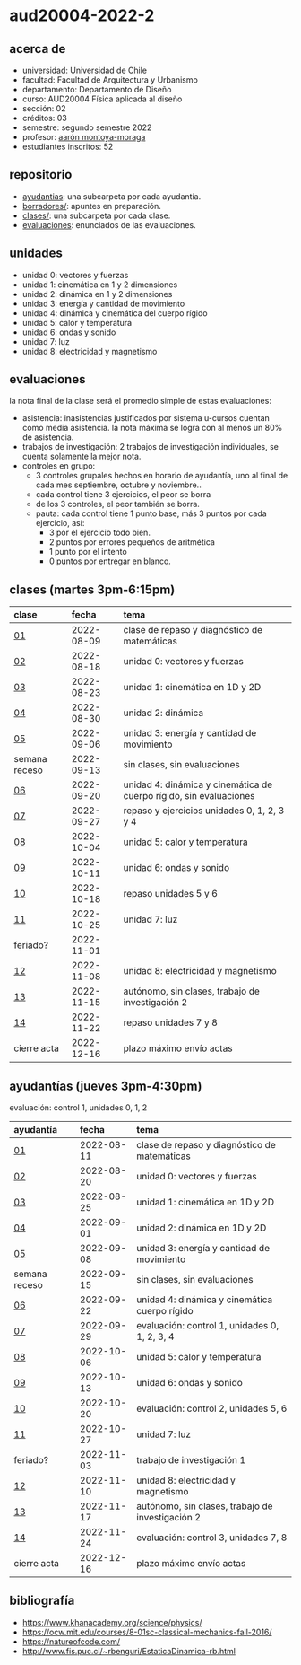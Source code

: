 # aud20004-2022-2

## acerca de

- universidad: Universidad de Chile
- facultad: Facultad de Arquitectura y Urbanismo
- departamento: Departamento de Diseño
- curso: AUD20004 Física aplicada al diseño
- sección: 02
- créditos: 03
- semestre: segundo semestre 2022
- profesor: [aarón montoya-moraga](https://montoyamoraga.io)
- estudiantes inscritos: 52

## repositorio

- [ayudantias](./ayudantias/): una subcarpeta por cada ayudantía.
- [borradores/](./borradores/): apuntes en preparación.
- [clases/](./clases/): una subcarpeta por cada clase.
- [evaluaciones](./evaluaciones/): enunciados de las evaluaciones.

## unidades

- unidad 0: vectores y fuerzas
- unidad 1: cinemática en 1 y 2 dimensiones
- unidad 2: dinámica en 1 y 2 dimensiones
- unidad 3: energía y cantidad de movimiento
- unidad 4: dinámica y cinemática del cuerpo rígido
- unidad 5: calor y temperatura
- unidad 6: ondas y sonido
- unidad 7: luz
- unidad 8: electricidad y magnetismo

## evaluaciones

la nota final de la clase será el promedio simple de estas evaluaciones:

- asistencia: inasistencias justificados por sistema u-cursos cuentan como media asistencia. la nota máxima se logra con al menos un 80% de asistencia.
- trabajos de investigación: 2 trabajos de investigación individuales, se cuenta solamente la mejor nota.
- controles en grupo:
  - 3 controles grupales hechos en horario de ayudantía, uno al final de cada mes septiembre, octubre y noviembre..
  - cada control tiene 3 ejercicios, el peor se borra
  - de los 3 controles, el peor también se borra.
  - pauta: cada control tiene 1 punto base, más 3 puntos por cada ejercicio, así:
    - 3 por el ejercicio todo bien.
    - 2 puntos por errores pequeños de aritmética
    - 1 punto por el intento
    - 0 puntos por entregar en blanco.

## clases (martes 3pm-6:15pm)

| clase                  | fecha      | tema                                                               |
| :--------------------- | :--------- | :----------------------------------------------------------------- |
| [01](clases/clase-01/) | 2022-08-09 | clase de repaso y diagnóstico de matemáticas                       |
| [02](clases/clase-02/) | 2022-08-18 | unidad 0: vectores y fuerzas                                       |
| [03](clases/clase-03/) | 2022-08-23 | unidad 1: cinemática en 1D y 2D                                    |
| [04](clases/clase-04/) | 2022-08-30 | unidad 2: dinámica                                                 |
| [05](clases/clase-05/) | 2022-09-06 | unidad 3: energía y cantidad de movimiento                         |
| semana receso          | 2022-09-13 | sin clases, sin evaluaciones                                       |
| [06](clases/clase-06/) | 2022-09-20 | unidad 4: dinámica y cinemática de cuerpo rígido, sin evaluaciones |
| [07](clases/clase-07/) | 2022-09-27 | repaso y ejercicios unidades 0, 1, 2, 3 y 4                        |
| [08](clases/clase-08/) | 2022-10-04 | unidad 5: calor y temperatura                                      |
| [09](clases/clase-09/) | 2022-10-11 | unidad 6: ondas y sonido                                           |
| [10](clases/clase-10/) | 2022-10-18 | repaso unidades 5 y 6                                              |
| [11](clases/clase-11/) | 2022-10-25 | unidad 7: luz                                                      |
| feriado?               | 2022-11-01 |                                                                    |
| [12](clases/clase-12/) | 2022-11-08 | unidad 8: electricidad y magnetismo                                |
| [13](clases/clase-13/) | 2022-11-15 | autónomo, sin clases, trabajo de investigación 2                   |
| [14](clases/clase-14/) | 2022-11-22 | repaso unidades 7 y 8                                              |
| cierre acta            | 2022-12-16 | plazo máximo envío actas                                           |

## ayudantías (jueves 3pm-4:30pm)

evaluación: control 1, unidades 0, 1, 2

| ayudantía                      | fecha      | tema                                             |
| :----------------------------- | :--------- | :----------------------------------------------- |
| [01](ayudantias/ayudantia-01/) | 2022-08-11 | clase de repaso y diagnóstico de matemáticas     |
| [02](ayudantias/ayudantia-02/) | 2022-08-20 | unidad 0: vectores y fuerzas                     |
| [03](ayudantias/ayudantia-03/) | 2022-08-25 | unidad 1: cinemática en 1D y 2D                  |
| [04](ayudantias/ayudantia-04/) | 2022-09-01 | unidad 2: dinámica en 1D y 2D                    |
| [05](ayudantias/ayudantia-05/) | 2022-09-08 | unidad 3: energía y cantidad de movimiento       |
| semana receso                  | 2022-09-15 | sin clases, sin evaluaciones                     |
| [06](ayudantias/ayudantia-06/) | 2022-09-22 | unidad 4: dinámica y cinemática cuerpo rígido    |
| [07](ayudantias/ayudantia-07/) | 2022-09-29 | evaluación: control 1, unidades 0, 1, 2, 3, 4    |
| [08](ayudantias/ayudantia-08/) | 2022-10-06 | unidad 5: calor y temperatura                    |
| [09](ayudantias/ayudantia-09/) | 2022-10-13 | unidad 6: ondas y sonido                         |
| [10](ayudantias/ayudantia-10/) | 2022-10-20 | evaluación: control 2, unidades 5, 6             |
| [11](ayudantias/ayudantia-11/) | 2022-10-27 | unidad 7: luz                                    |
| feriado?                       | 2022-11-03 | trabajo de investigación 1                       |
| [12](ayudantias/ayudantia-12/) | 2022-11-10 | unidad 8: electricidad y magnetismo              |
| [13](ayudantias/ayudantia-13/) | 2022-11-17 | autónomo, sin clases, trabajo de investigación 2 |
| [14](ayudantias/ayudantia-14/) | 2022-11-24 | evaluación: control 3, unidades 7, 8             |
| cierre acta                    | 2022-12-16 | plazo máximo envío actas                         |

## bibliografía

- https://www.khanacademy.org/science/physics/
- https://ocw.mit.edu/courses/8-01sc-classical-mechanics-fall-2016/
- https://natureofcode.com/
- http://www.fis.puc.cl/~rbenguri/EstaticaDinamica-rb.html
